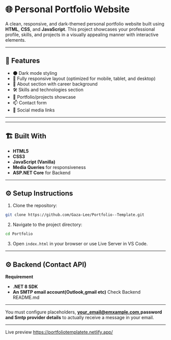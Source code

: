 
# 🌐 Personal Portfolio Website

A clean, responsive, and dark-themed personal portfolio website built using **HTML**, **CSS**, and **JavaScript**. This project showcases your professional profile, skills, and projects in a visually appealing manner with interactive elements.

---

## 🚀 Features

- 🌑 Dark mode styling
- 📱 Fully responsive layout (optimized for mobile, tablet, and desktop)
- 👤 About section with career background
- 🛠️ Skills and technologies section
- 📂 Portfolio/projects showcase
- 📫 Contact form
- 🔗 Social media links

---


---

## 🏗️ Built With

- **HTML5**
- **CSS3**
- **JavaScript (Vanilla)**
- **Media Queries** for responsiveness
- **ASP.NET Core** for Backend
---


## ⚙️ Setup Instructions

1. Clone the repository:

```bash
git clone https://github.com/Gaza-Lee/Portfolio--Template.git
```

2. Navigate to the project directory:

```bash
cd Portfolio
```

3. Open `index.html` in your browser or use Live Server in VS Code.

---

## ⚙️ Backend (Contact API)
**Requirement**
- **.NET 8 SDK**
- **An SMTP email account(Outlook,gmail etc)**
Check Backend README.md

---

You must configure placeholders, **your_email@emxample.com,password and Smtp provider details** to actually receive a message in your email.

---
Live preview https://portfoliotemplatete.netlify.app/